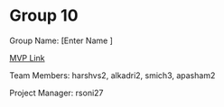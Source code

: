# Group 10
Group Name: [Enter Name ]

[MVP Link](http://cs196.cs.illinois.edu)

Team Members: harshvs2, alkadri2, smich3, apasham2

Project Manager: rsoni27
